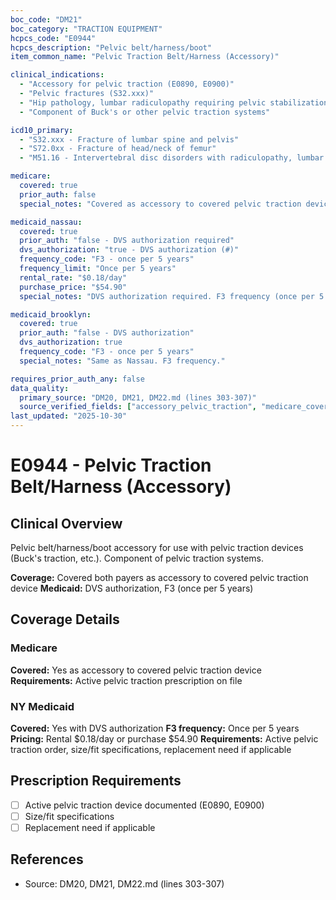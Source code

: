 ```yaml
---
boc_code: "DM21"
boc_category: "TRACTION EQUIPMENT"
hcpcs_code: "E0944"
hcpcs_description: "Pelvic belt/harness/boot"
item_common_name: "Pelvic Traction Belt/Harness (Accessory)"

clinical_indications:
  - "Accessory for pelvic traction (E0890, E0900)"
  - "Pelvic fractures (S32.xxx)"
  - "Hip pathology, lumbar radiculopathy requiring pelvic stabilization"
  - "Component of Buck's or other pelvic traction systems"

icd10_primary:
  - "S32.xxx - Fracture of lumbar spine and pelvis"
  - "S72.0xx - Fracture of head/neck of femur"
  - "M51.16 - Intervertebral disc disorders with radiculopathy, lumbar region"

medicare:
  covered: true
  prior_auth: false
  special_notes: "Covered as accessory to covered pelvic traction device. Requires active pelvic traction prescription on file."

medicaid_nassau:
  covered: true
  prior_auth: "false - DVS authorization required"
  dvs_authorization: "true - DVS authorization (#)"
  frequency_code: "F3 - once per 5 years"
  frequency_limit: "Once per 5 years"
  rental_rate: "$0.18/day"
  purchase_price: "$54.90"
  special_notes: "DVS authorization required. F3 frequency (once per 5 years). Rental $0.18/day or purchase $54.90. Documentation: active pelvic traction order, size/fit specifications, replacement need if applicable."

medicaid_brooklyn:
  covered: true
  prior_auth: "false - DVS authorization"
  dvs_authorization: true
  frequency_code: "F3 - once per 5 years"
  special_notes: "Same as Nassau. F3 frequency."

requires_prior_auth_any: false
data_quality:
  primary_source: "DM20, DM21, DM22.md (lines 303-307)"
  source_verified_fields: ["accessory_pelvic_traction", "medicare_covered_accessory", "medicaid_dvs", "f3_once_per_5years", "rental_0.18_day", "purchase_54.90"]
last_updated: "2025-10-30"
---
```


# E0944 - Pelvic Traction Belt/Harness (Accessory)

## Clinical Overview
Pelvic belt/harness/boot accessory for use with pelvic traction devices (Buck's traction, etc.). Component of pelvic traction systems.

**Coverage:** Covered both payers as accessory to covered pelvic traction device
**Medicaid:** DVS authorization, F3 (once per 5 years)

## Coverage Details

### Medicare
**Covered:** Yes as accessory to covered pelvic traction device
**Requirements:** Active pelvic traction prescription on file

### NY Medicaid
**Covered:** Yes with DVS authorization
**F3 frequency:** Once per 5 years
**Pricing:** Rental $0.18/day or purchase $54.90
**Requirements:** Active pelvic traction order, size/fit specifications, replacement need if applicable

## Prescription Requirements
- [ ] Active pelvic traction device documented (E0890, E0900)
- [ ] Size/fit specifications
- [ ] Replacement need if applicable

## References
- Source: DM20, DM21, DM22.md (lines 303-307)
